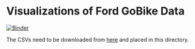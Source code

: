 # Visualizations of Ford GoBike Data

[![Binder](https://mybinder.org/badge.svg)](https://mybinder.org/v2/gh/shuaibiyy/ford-gobike/master)

The CSVs need to be downloaded from [here](https://s3.amazonaws.com/fordgobike-data/index.html) and placed in this directory.

